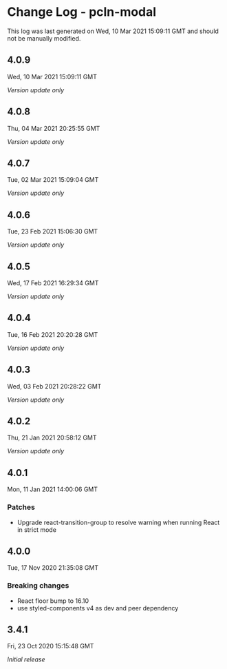 # Change Log - pcln-modal

This log was last generated on Wed, 10 Mar 2021 15:09:11 GMT and should not be manually modified.

## 4.0.9
Wed, 10 Mar 2021 15:09:11 GMT

_Version update only_

## 4.0.8
Thu, 04 Mar 2021 20:25:55 GMT

_Version update only_

## 4.0.7
Tue, 02 Mar 2021 15:09:04 GMT

_Version update only_

## 4.0.6
Tue, 23 Feb 2021 15:06:30 GMT

_Version update only_

## 4.0.5
Wed, 17 Feb 2021 16:29:34 GMT

_Version update only_

## 4.0.4
Tue, 16 Feb 2021 20:20:28 GMT

_Version update only_

## 4.0.3
Wed, 03 Feb 2021 20:28:22 GMT

_Version update only_

## 4.0.2
Thu, 21 Jan 2021 20:58:12 GMT

_Version update only_

## 4.0.1
Mon, 11 Jan 2021 14:00:06 GMT

### Patches

- Upgrade react-transition-group to resolve warning when running React in strict mode

## 4.0.0
Tue, 17 Nov 2020 21:35:08 GMT

### Breaking changes

- React floor bump to 16.10
- use styled-components v4 as dev and peer dependency

## 3.4.1
Fri, 23 Oct 2020 15:15:48 GMT

_Initial release_

